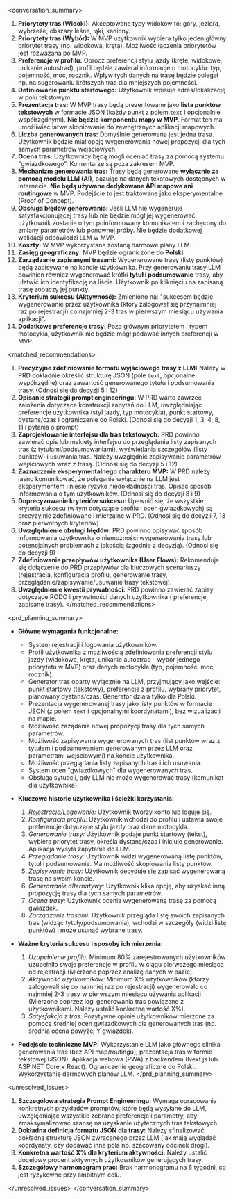 <conversation_summary>

1. **Priorytety tras (Widoki):** Akceptowane typy widoków to: góry, jeziora, wybrzeże, obszary leśne, łąki, kaniony.
2. **Priorytety tras (Wybór):** W MVP użytkownik wybiera tylko jeden główny priorytet trasy (np. widokowa, kręta).
   Możliwość łączenia priorytetów jest rozważana po MVP.
3. **Preferencje w profilu:** Oprócz preferencji stylu jazdy (kręte, widokowe, unikanie autostrad), profil będzie
   zawierał informacje o motocyklu: typ, pojemność, moc, rocznik. Wpływ tych danych na trasę będzie polegał np. na
   sugerowaniu krótszych tras dla mniejszych pojemności.
4. **Definiowanie punktu startowego:** Użytkownik wpisuje adres/lokalizację w polu tekstowym.
5. **Prezentacja tras:** W MVP trasy będą prezentowane jako **lista punktów tekstowych** w formacie JSON (każdy punkt z
   polem `text` i opcjonalnie współrzędnymi). **Nie będzie komponentu mapy w MVP**. Format ten ma umożliwiać łatwe
   skopiowanie do zewnętrznych aplikacji mapowych.
6. **Liczba generowanych tras:** Domyślnie generowana jest jedna trasa. Użytkownik będzie miał opcję wygenerowania nowej
   propozycji dla tych samych parametrów wejściowych.
7. **Ocena tras:** Użytkownicy będą mogli oceniać trasy za pomocą systemu "gwiazdkowego". Komentarze są poza zakresem
   MVP.
8. **Mechanizm generowania tras:** Trasy będą generowane **wyłącznie za pomocą modelu LLM (AI)**, bazując na danych
   tekstowych dostępnych w internecie. **Nie będą używane dedykowane API mapowe ani routingowe** w MVP. Podejście to
   jest traktowane jako eksperymentalne (Proof of Concept).
9. **Obsługa błędów generowania:** Jeśli LLM nie wygeneruje satysfakcjonującej trasy lub nie będzie mógł jej
   wygenerować, użytkownik zostanie o tym poinformowany komunikatem i zachęcony do zmiany parametrów lub ponownej próby.
   Nie będzie dodatkowej walidacji odpowiedzi LLM w MVP.
10. **Koszty:** W MVP wykorzystane zostaną darmowe plany LLM.
11. **Zasięg geograficzny:** MVP będzie ograniczone do **Polski**.
12. **Zarządzanie zapisanymi trasami:** Wygenerowane trasy (listy punktów) będą zapisywane na koncie użytkownika. Przy
    generowaniu trasy LLM powinien również wygenerować krótki **tytuł i podsumowanie** trasy, aby ułatwić ich
    identyfikację na liście. Użytkownik po kliknięciu na zapisaną trasę zobaczy jej punkty.
13. **Kryterium sukcesu (Aktywność):** Zmieniono na: "sukcesem będzie wygenerowanie przez użytkownika (który zalogował
    się przynajmniej raz po rejestracji) co najmniej 2-3 tras w pierwszym miesiącu używania aplikacji".
14. **Dodatkowe preferencje trasy:** Poza głównym priorytetem i typem motocykla, użytkownik nie będzie mógł podawać
    innych preferencji w MVP.

<matched_recommendations>

1. **Precyzyjne zdefiniowanie formatu wyjściowego trasy z LLM:** Należy w PRD dokładnie określić strukturę JSON (pole
   `text`, opcjonalne współrzędne) oraz zawartość generowanego tytułu i podsumowania trasy. (Odnosi się do decyzji 5 i
    12)
2. **Opisanie strategii prompt engineeringu:** W PRD warto zawrzeć założenia dotyczące konstrukcji zapytań do LLM,
   uwzględniając preferencje użytkownika (styl jazdy, typ motocykla), punkt startowy, dystans/czas i ograniczenie do
   Polski. (Odnosi się do decyzji 1, 3, 4, 8, 11 i pytania o prompt)
3. **Zaprojektowanie interfejsu dla tras tekstowych:** PRD powinno zawierać opis lub makiety interfejsu do przeglądania
   listy zapisanych tras (z tytułami/podsumowaniami), wyświetlania szczegółów (listy punktów) i usuwania tras. Należy
   uwzględnić zapisywanie parametrów wejściowych wraz z trasą. (Odnosi się do decyzji 5 i 12)
4. **Zaznaczenie eksperymentalnego charakteru MVP:** W PRD należy jasno komunikować, że poleganie wyłącznie na LLM jest
   eksperymentem i niesie ryzyko niedokładności tras. Opisać sposób informowania o tym użytkowników. (Odnosi się do
   decyzji 8 i 9)
5. **Doprecyzowanie kryteriów sukcesu:** Upewnić się, że wszystkie kryteria sukcesu (w tym dotyczące profilu i ocen
   gwiazdkowych) są precyzyjnie zdefiniowane i mierzalne w PRD. (Odnosi się do decyzji 7, 13 oraz pierwotnych kryteriów)
6. **Uwzględnienie obsługi błędów:** PRD powinno opisywać sposób informowania użytkownika o niemożności wygenerowania
   trasy lub potencjalnych problemach z jakością (zgodnie z decyzją). (Odnosi się do decyzji 9)
7. **Zdefiniowanie przepływów użytkownika (User Flows):** Rekomenduje się dołączenie do PRD przepływów dla kluczowych
   scenariuszy (rejestracja, konfiguracja profilu, generowanie trasy, przeglądanie/zapisywanie/usuwanie trasy
   tekstowej).
8. **Uwzględnienie kwestii prywatności:** PRD powinno zawierać zapisy dotyczące RODO i prywatności danych użytkownika (
   preferencje, zapisane trasy). </matched_recommendations>

<prd_planning_summary>

- **Główne wymagania funkcjonalne:**
    - System rejestracji i logowania użytkowników.
    - Profil użytkownika z możliwością zdefiniowania preferencji stylu jazdy (widokowa, kręta, unikanie autostrad -
      wybór jednego priorytetu w MVP) oraz danych motocykla (typ, pojemność, moc, rocznik).
    - Generator tras oparty wyłącznie na LLM, przyjmujący jako wejście: punkt startowy (tekstowy), preferencje z
      profilu, wybrany priorytet, planowany dystans/czas. Generator działa tylko dla Polski.
    - Prezentacja wygenerowanej trasy jako listy punktów w formacie JSON (z polem `text` i opcjonalnymi koordynatami),
      bez wizualizacji na mapie.
    - Możliwość zażądania nowej propozycji trasy dla tych samych parametrów.
    - Możliwość zapisywania wygenerowanych tras (list punktów wraz z tytułem i podsumowaniem generowanym przez LLM oraz
      parametrami wejściowymi) na koncie użytkownika.
    - Możliwość przeglądania listy zapisanych tras i ich usuwania.
    - System ocen "gwiazdkowych" dla wygenerowanych tras.
    - Obsługa sytuacji, gdy LLM nie może wygenerować trasy (komunikat dla użytkownika).

- **Kluczowe historie użytkownika i ścieżki korzystania:**
    1. _Rejestracja/Logowanie:_ Użytkownik tworzy konto lub loguje się.
    2. _Konfiguracja profilu:_ Użytkownik wchodzi do profilu i ustawia swoje preferencje dotyczące stylu jazdy oraz dane
       motocykla.
    3. _Generowanie trasy:_ Użytkownik podaje punkt startowy (tekst), wybiera priorytet trasy, określa dystans/czas i
       inicjuje generowanie. Aplikacja wysyła zapytanie do LLM.
    4. _Przeglądanie trasy:_ Użytkownik widzi wygenerowaną listę punktów, tytuł i podsumowanie. Ma możliwość skopiowania
       listy punktów.
    5. _Zapisywanie trasy:_ Użytkownik decyduje się zapisać wygenerowaną trasę na swoim koncie.
    6. _Generowanie alternatywy:_ Użytkownik klika opcję, aby uzyskać inną propozycję trasy dla tych samych parametrów.
    7. _Ocena trasy:_ Użytkownik ocenia wygenerowaną trasę za pomocą gwiazdek.
    8. _Zarządzanie trasami:_ Użytkownik przegląda listę swoich zapisanych tras (widząc tytuły/podsumowania), wchodzi w
       szczegóły (widzi listę punktów) i może usunąć wybrane trasy.

- **Ważne kryteria sukcesu i sposoby ich mierzenia:**
    1. _Uzupełnienie profilu:_ Minimum 80% zarejestrowanych użytkowników uzupełniło swoje preferencje w profilu w ciągu
       pierwszego miesiąca od rejestracji (Mierzone poprzez analizę danych w bazie).
    2. _Aktywność użytkowników:_ Minimum X% użytkowników (którzy zalogowali się co najmniej raz po rejestracji)
       wygenerowało co najmniej 2-3 trasy w pierwszym miesiącu używania aplikacji (Mierzone poprzez logi generowania
       tras powiązane z użytkownikami. Należy ustalić konkretną wartość X%).
    3. _Satysfakcja z tras:_ Pozytywne opinie użytkowników mierzone za pomocą średniej ocen gwiazdkowych dla
       generowanych tras (np. średnia ocena powyżej Y gwiazdek).

- **Podejście techniczne MVP:** Wykorzystanie LLM jako głównego silnika generowania tras (bez API map/routingu),
  prezentacja tras w formie tekstowej (JSON). Aplikacja webowa (PWA) z backendem (Next.js lub ASP.NET Core + React).
  Ograniczenie geograficzne do Polski. Wykorzystanie darmowych planów LLM. </prd_planning_summary>

<unresolved_issues>

1. **Szczegółowa strategia Prompt Engineeringu:** Wymaga opracowania konkretnych przykładów promptów, które będą
   wysyłane do LLM, uwzględniając wszystkie zebrane preferencje i parametry, aby zmaksymalizować szansę na uzyskanie
   użytecznych tras tekstowych.
2. **Dokładna definicja formatu JSON dla trasy:** Należy sfinalizować dokładną strukturę JSON zwracanego przez LLM (jak
   mają wyglądać koordynaty, czy dodawać inne pola np. szacowany odcinek drogi).
3. **Konkretna wartość X% dla kryterium aktywności:** Należy ustalić docelowy procent aktywnych użytkowników
   generujących trasy.
4. **Szczegółowy harmonogram prac:** Brak harmonogramu na 6 tygodni, co jest ryzykowne przy ambitnym celu.

</unresolved_issues>
</conversation_summary>
